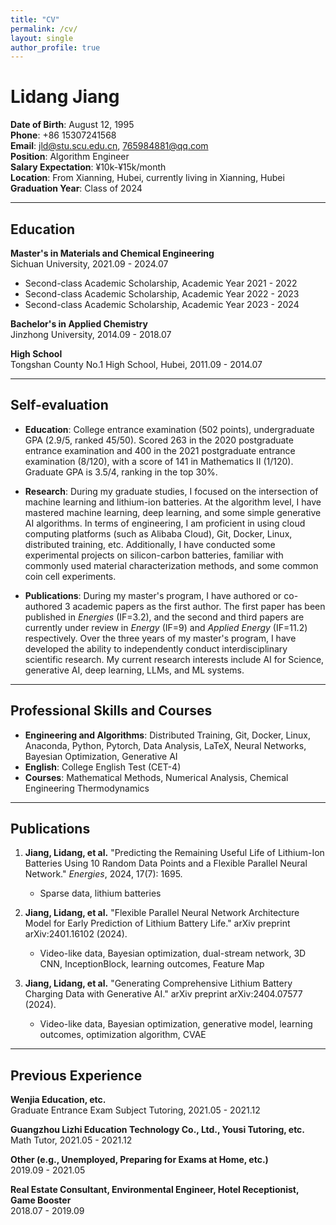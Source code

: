 ```yaml
---
title: "CV"
permalink: /cv/
layout: single
author_profile: true
---
```


# Lidang Jiang

**Date of Birth**: August 12, 1995  
**Phone**: +86 15307241568  
**Email**: jld@stu.scu.edu.cn, 765984881@qq.com  
**Position**: Algorithm Engineer  
**Salary Expectation**: ¥10k-¥15k/month  
**Location**: From Xianning, Hubei, currently living in Xianning, Hubei  
**Graduation Year**: Class of 2024  

---

## Education

**Master's in Materials and Chemical Engineering**  
Sichuan University, 2021.09 - 2024.07  
- Second-class Academic Scholarship, Academic Year 2021 - 2022  
- Second-class Academic Scholarship, Academic Year 2022 - 2023  
- Second-class Academic Scholarship, Academic Year 2023 - 2024  

**Bachelor's in Applied Chemistry**  
Jinzhong University, 2014.09 - 2018.07  

**High School**  
Tongshan County No.1 High School, Hubei, 2011.09 - 2014.07  

---

## Self-evaluation

- **Education**: College entrance examination (502 points), undergraduate GPA (2.9/5, ranked 45/50). Scored 263 in the 2020 postgraduate entrance examination and 400 in the 2021 postgraduate entrance examination (8/120), with a score of 141 in Mathematics II (1/120). Graduate GPA is 3.5/4, ranking in the top 30%.
  
- **Research**: During my graduate studies, I focused on the intersection of machine learning and lithium-ion batteries. At the algorithm level, I have mastered machine learning, deep learning, and some simple generative AI algorithms. In terms of engineering, I am proficient in using cloud computing platforms (such as Alibaba Cloud), Git, Docker, Linux, distributed training, etc. Additionally, I have conducted some experimental projects on silicon-carbon batteries, familiar with commonly used material characterization methods, and some common coin cell experiments.

- **Publications**: During my master's program, I have authored or co-authored 3 academic papers as the first author. The first paper has been published in *Energies* (IF=3.2), and the second and third papers are currently under review in *Energy* (IF=9) and *Applied Energy* (IF=11.2) respectively. Over the three years of my master's program, I have developed the ability to independently conduct interdisciplinary scientific research. My current research interests include AI for Science, generative AI, deep learning, LLMs, and ML systems.

---

## Professional Skills and Courses

- **Engineering and Algorithms**: Distributed Training, Git, Docker, Linux, Anaconda, Python, Pytorch, Data Analysis, LaTeX, Neural Networks, Bayesian Optimization, Generative AI  
- **English**: College English Test (CET-4)  
- **Courses**: Mathematical Methods, Numerical Analysis, Chemical Engineering Thermodynamics  

---

## Publications

1. **Jiang, Lidang, et al.** "Predicting the Remaining Useful Life of Lithium-Ion Batteries Using 10 Random Data Points and a Flexible Parallel Neural Network." *Energies*, 2024, 17(7): 1695.
   - Sparse data, lithium batteries

2. **Jiang, Lidang, et al.** "Flexible Parallel Neural Network Architecture Model for Early Prediction of Lithium Battery Life." arXiv preprint arXiv:2401.16102 (2024).
   - Video-like data, Bayesian optimization, dual-stream network, 3D CNN, InceptionBlock, learning outcomes, Feature Map

3. **Jiang, Lidang, et al.** "Generating Comprehensive Lithium Battery Charging Data with Generative AI." arXiv preprint arXiv:2404.07577 (2024).
   - Video-like data, Bayesian optimization, generative model, learning outcomes, optimization algorithm, CVAE

---

## Previous Experience

**Wenjia Education, etc.**  
Graduate Entrance Exam Subject Tutoring, 2021.05 - 2021.12  

**Guangzhou Lizhi Education Technology Co., Ltd., Yousi Tutoring, etc.**  
Math Tutor, 2021.05 - 2021.12  

**Other (e.g., Unemployed, Preparing for Exams at Home, etc.)**  
2019.09 - 2021.05  

**Real Estate Consultant, Environmental Engineer, Hotel Receptionist, Game Booster**  
2018.07 - 2019.09  
